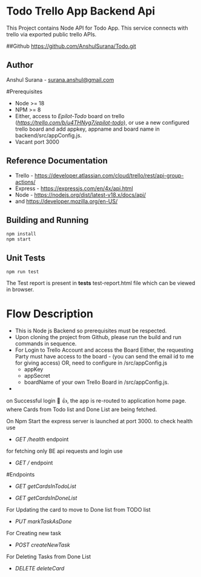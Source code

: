 # Todo Trello App Backend Api

This Project contains Node API for Todo App. This service connects with trello via
exported public trello APIs.

##Github
https://github.com/AnshulSurana/Todo.git

## Author
Anshul Surana - surana.anshul@gmail.com

#Prerequisites
 - Node >= 18
 - NPM >= 8
 - Either, access to *Epilot-Todo* board on trello (*https://trello.com/b/u4THNyg7/epilot-todo*), or use a new configured trello board and add
  appkey, appname and board name in backend/src/appConfig.js.
 - Vacant port 3000
   
## Reference Documentation 
  - Trello - https://developer.atlassian.com/cloud/trello/rest/api-group-actions/
  - Express - https://expressjs.com/en/4x/api.html
  - Node - https://nodejs.org/dist/latest-v18.x/docs/api/
  - and https://developer.mozilla.org/en-US/

## Building and Running
    npm install
    npm start

## Unit Tests
    npm run test

The Test report is present in __tests__ test-report.html file which can be viewed in browser.

# Flow Description

- This is Node js Backend so prerequisites must be respected.
- Upon cloning the project from Github, please run the build and run commands in sequence.
- For Login to Trello Account and access the Board
  Either, the requesting Party must have access to the board - (you can send the email id to me for giving access)
  OR, need to configure in /src/appConfig.js
  - appKey 
  - appSecret
  - boardName of your own Trello Board in /src/appConfig.js.
- 
on Successful login :star_struck: :+1:, 
the app is re-routed to application home page.
where Cards from Todo list and Done List are being fetched.

On Npm Start the express server is launched at port 3000.
to check health use 

* *GET /health* endpoint

for fetching only BE api requests and login use

* *GET /* endpoint

#Endpoints

* *GET getCardsInTodoList*

* *GET getCardsInDoneList*

For Updating the card to move to Done list from TODO list

* *PUT markTaskAsDone*

For Creating new task

* *POST createNewTask*

For Deleting Tasks from Done List

* *DELETE deleteCard*


